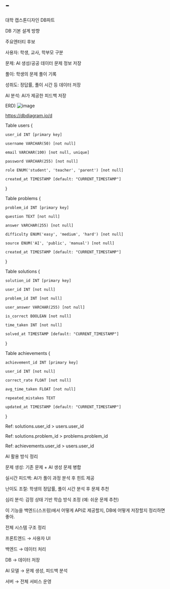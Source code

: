 # -
대학 캡스톤디자인 DB파트

DB 기본 설계 방향

주요엔터티 후보

사용자: 학생, 교사, 학부모 구분

문제: AI 생성/공공 데이터 문제 정보 저장

풀이: 학생의 문제 풀이 기록

성취도: 정답률, 풀이 시간 등 데이터 저장

AI 분석: AI가 제공한 피드백 저장

ERD)
![image](https://github.com/user-attachments/assets/1444be64-002a-4271-9f02-6db537b9ca1f)

https://dbdiagram.io/d

Table users {

    user_id INT [primary key]
    
    username VARCHAR(50) [not null]
    
    email VARCHAR(100) [not null, unique]
    
    password VARCHAR(255) [not null]
    
    role ENUM('student', 'teacher', 'parent') [not null]
    
    created_at TIMESTAMP [default: "CURRENT_TIMESTAMP"]
    
}

Table problems {

    problem_id INT [primary key]
    
    question TEXT [not null]
    
    answer VARCHAR(255) [not null]
    
    difficulty ENUM('easy', 'medium', 'hard') [not null]
    
    source ENUM('AI', 'public', 'manual') [not null]
    
    created_at TIMESTAMP [default: "CURRENT_TIMESTAMP"]
    
}

Table solutions {

    solution_id INT [primary key]
    
    user_id INT [not null]
    
    problem_id INT [not null]
    
    user_answer VARCHAR(255) [not null]
    
    is_correct BOOLEAN [not null]
    
    time_taken INT [not null]
    
    solved_at TIMESTAMP [default: "CURRENT_TIMESTAMP"]
    
}

Table achievements {

    achievement_id INT [primary key]
    
    user_id INT [not null]
    
    correct_rate FLOAT [not null]
    
    avg_time_taken FLOAT [not null]
    
    repeated_mistakes TEXT
    
    updated_at TIMESTAMP [default: "CURRENT_TIMESTAMP"]
    
}

Ref: solutions.user_id > users.user_id

Ref: solutions.problem_id > problems.problem_id

Ref: achievements.user_id > users.user_id



AI 활용 방식 정리

문제 생성: 기존 문제 + AI 생성 문제 병합

실시간 피드백: AI가 풀이 과정 분석 후 힌트 제공

난이도 조절: 학생의 정답률, 풀이 시간 분석 후 문제 추천

심리 분석: 감정 상태 기반 학습 방식 조정 (예: 쉬운 문제 추천)

이 기능을 백엔드(스프링)에서 어떻게 API로 제공할지, DB에 어떻게 저장할지 정리하면 좋아.



전체 시스템 구조 정리 

프론트엔드 → 사용자 UI

백엔드 → 데이터 처리

DB → 데이터 저장

AI 모델 → 문제 생성, 피드백 분석

서버 → 전체 서비스 운영


